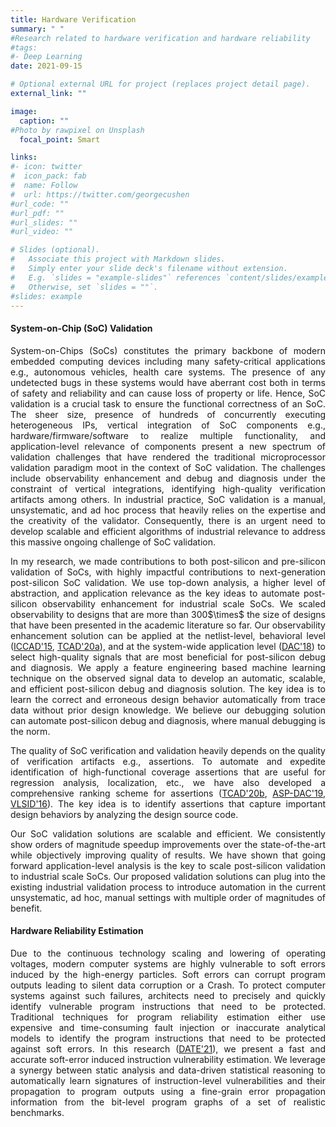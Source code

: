 ```yaml
---
title: Hardware Verification
summary: " "
#Research related to hardware verification and hardware reliability
#tags:
#- Deep Learning
date: 2021-09-15

# Optional external URL for project (replaces project detail page).
external_link: ""

image:
  caption: ""
#Photo by rawpixel on Unsplash
  focal_point: Smart

links:
#- icon: twitter
#  icon_pack: fab
#  name: Follow
#  url: https://twitter.com/georgecushen
#url_code: ""
#url_pdf: ""
#url_slides: ""
#url_video: ""

# Slides (optional).
#   Associate this project with Markdown slides.
#   Simply enter your slide deck's filename without extension.
#   E.g. `slides = "example-slides"` references `content/slides/example-slides.md`.
#   Otherwise, set `slides = ""`.
#slides: example
---
```


#### System-on-Chip (SoC) Validation ####
<p align="justify">
System-on-Chips (SoCs) constitutes the primary backbone of modern embedded computing devices including many safety-critical applications e.g., autonomous vehicles, health care systems. The presence of any undetected bugs in these systems would have aberrant cost both in terms of safety and reliability and can cause loss of property or life.  Hence, SoC validation is a crucial task to ensure the functional correctness of an SoC. The sheer size, presence of hundreds of concurrently executing heterogeneous IPs, vertical integration of SoC components e.g., hardware/firmware/software to realize multiple functionality, and application-level relevance of components present a new spectrum of validation challenges that have rendered the traditional microprocessor validation paradigm moot in the context of SoC validation. The challenges include observability enhancement and debug and diagnosis under the constraint of vertical integrations, identifying high-quality verification artifacts among others. In industrial practice, SoC validation is a manual, unsystematic, and ad hoc process that heavily relies on the expertise and the creativity of the validator. Consequently, there is an urgent need to develop scalable and efficient algorithms of industrial relevance to address this massive ongoing challenge of SoC validation.
</p>

<p align="justify">
In my research, we made contributions to both post-silicon and pre-silicon validation of SoCs, with highly impactful contributions to next-generation post-silicon SoC validation. We use top-down analysis, a higher level of abstraction, and application relevance as the key ideas to automate post-silicon observability enhancement for industrial scale SoCs. We scaled observability to designs that are more than 300$\times$ the size of designs that have been presented in the academic literature so far. Our observability enhancement solution can be applied at the netlist-level, behavioral level (<a href="/publication/iccad-2015" target="_blank">ICCAD'15</a>, <a href="/publication/tcad-2020-2" target="_blank">TCAD'20a</a>), and at the system-wide application level (<a href="/publication/dac-2018" target="_blank">DAC'18</a>) to select high-quality signals that are most beneficial for post-silicon debug and diagnosis. We apply a feature engineering based machine learning technique on the observed signal data to develop an automatic, scalable, and efficient post-silicon debug and diagnosis solution. The key idea is to learn the correct and erroneous design behavior automatically from trace data without prior design knowledge. We believe our debugging solution can automate post-silicon debug and diagnosis, where manual debugging is the norm. 
</p>

<p align="justify">
The quality of SoC verification and validation heavily depends on the quality of verification artifacts e.g., assertions. To automate and expedite identification of high-functional coverage assertions that are useful for regression analysis, localization, etc., we have also developed a comprehensive ranking scheme for assertions (<a href="/publication/tcad-2020-1" target="_blank">TCAD'20b</a>, <a href="/publication/aspdac-2019" target="_blank">ASP-DAC'19</a>, <a href="/publication/vlsi-2016/" target="_blank">VLSID'16</a>). The key idea is to identify assertions that capture important design behaviors by analyzing the design source code.
</p>

<p align="justify">
Our SoC validation solutions are scalable and efficient. We consistently show orders of magnitude speedup improvements over the state-of-the-art while objectively improving quality of results. We have shown that going forward application-level analysis is the key to scale post-silicon validation to industrial scale SoCs. Our proposed validation solutions can plug into the existing industrial validation process to introduce automation in the current unsystematic, ad hoc, manual settings with multiple order of magnitudes of benefit.
</p>

#### 

#### Hardware Reliability Estimation ####
<p align="justify">
Due to the continuous technology scaling and lowering of operating voltages, modern computer systems are highly vulnerable to soft errors induced by the high-energy particles. Soft errors can corrupt program outputs leading to silent data corruption or a Crash. To protect computer systems against such failures, architects need to precisely and quickly identify vulnerable program instructions that need to be protected. Traditional techniques for program reliability estimation either use expensive and time-consuming fault injection or inaccurate analytical models to identify the program instructions that need to be protected against soft errors. In this research (<a href="publication/date-2021" target="_blank">DATE'21</a>), we present a fast and accurate soft-error induced instruction vulnerability estimation. We leverage a synergy between static analysis and data-driven statistical reasoning to automatically learn signatures of instruction-level vulnerabilities and their propagation to program outputs using a fine-grain error propagation information from the bit-level program graphs of a set of realistic benchmarks.
</p>
